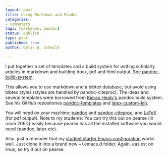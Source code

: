 ```yaml
---
layout: post
title: Using Markdown and Pandoc 
categories:
- Computers
tags: [markdown, pandoc]
status: publish
type: post
published: true
author: Dylan W. Schwilk

---
```

I put together a set of templates and a build system for writing scholarly
articles in markdown and building docx, pdf and html output. See [pandoc-build-system](https://github.com/schwilklab/pandoc-build-system).

This allows you to use markdown and a bibtex database, but avoid using bibtex styles (styles are handled by pandoc-citeproc). The ideas and several templates were borrowed from  [Kieran Healy's](http://kieranhealy.org/) pandoc build system. See his GitHub repositories [pandoc-templates](https://github.com/kjhealy/pandoc-templates) and [latex-custom-kjh](https://github.com/kjhealy/latex-custom-kjh).

You will need on your machine: [pandoc][pandoc] and [pandoc-citeproc][install-pandoc], and [LaTeX][latex] (for pdf output). Note to my students: You can try this out on pearse (in room 206D) easily because pearse has all the installed software you would need (pandoc, latex etc).

Also, just a reminder that my [student starter Emacs configuration][emacs-ss] works well. Just clone it into a brand new ~/.emacs.d folder. Again, easiest on linux, so try it out on pearse.

[emacs-ss]: https://github.com/schwilklab/emacs-starter
[pandoc]: http://johnmacfarlane.net/pandoc/
[install-pandoc]: http://johnmacfarlane.net/pandoc/
[latex]: http://www.latex-project.org/
